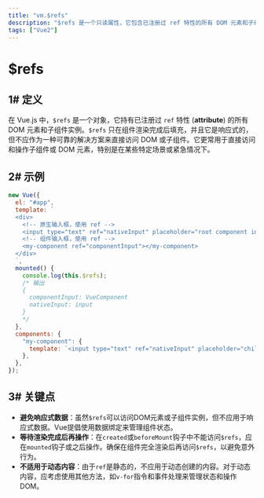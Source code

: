 ```yaml
---
title: "vm.$refs"
description: "$refs 是一个只读属性，它包含已注册过 ref 特性的所有 DOM 元素和子组件实例。"
tags: ["Vue2"]
---
```


# $refs

## 1# 定义

在 Vue.js 中，`$refs` 是一个对象，它持有已注册过 `ref` 特性 (**attribute**) 的所有 DOM 元素和子组件实例。`$refs` 只在组件渲染完成后填充，并且它是响应式的，但不应作为一种可靠的解决方案来直接访问 DOM 或子组件。它更常用于直接访问和操作子组件或 DOM 元素，特别是在某些特定场景或紧急情况下。

## 2# 示例

```js
new Vue({
  el: "#app",
  template: `
  <div>
    <!-- 原生输入框，使用 ref -->  
    <input type="text" ref="nativeInput" placeholder="root component input here">
    <!-- 组件输入框，使用 ref -->  
    <my-component ref="componentInput"></my-component>  
  </div>  
  `,
  mounted() {
    console.log(this.$refs);
    /* 输出
    {
      componentInput: VueComponent 
      nativeInput: input
    }
    */
  },
  components: {
    "my-component": {
      template: `<input type="text" ref="nativeInput" placeholder="child component input here">`,
    },
  },
});
```

## 3# 关键点

* **避免响应式数据**：虽然`$refs`可以访问DOM元素或子组件实例，但不应用于响应式数据。Vue提倡使用数据绑定来管理组件状态。
* **等待渲染完成后再操作**：在`created`或`beforeMount`钩子中不能访问`$refs`，应在`mounted`钩子或之后操作。确保在组件完全渲染后再访问`$refs`，以避免意外行为。
* **不适用于动态内容**：由于`ref`是静态的，不应用于动态创建的内容。对于动态内容，应考虑使用其他方法，如`v-for`指令和事件处理来管理状态和操作DOM。
